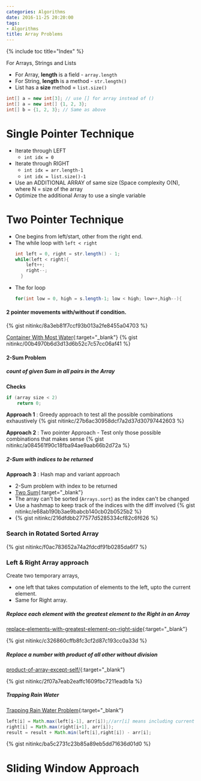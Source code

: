 ```yaml
---
categories: Algorithms
date: 2016-11-25 20:20:00
tags:
- Algorithms
title: Array Problems
---
```


{% include toc title="Index" %}

For Arrays, Strings and Lists
* For Array, **length** is a field - `array.length`
* For String, **length** is a method - `str.length()`
* List has a **size** method = `list.size()`

```java
int[] a = new int[3]; // use [] for array instead of ()
int[] a = new int[] {1, 2, 3};
int[] b = {1, 2, 3}; // Same as above
```
# Single Pointer Technique
- Iterate through LEFT
  - `int idx = 0`
- Iterate through RIGHT
    - `int idx = arr.length-1`
    - `int idx = list.size()-1`
- Use an ADDITIONAL ARRAY of same size (Space complexity O(N), where N = size of
  the array
- Optimize the additional Array to use a single variable

# Two Pointer Technique
- One begins from left/start, other from the right end.
- The while loop with `left < right`
  ```java
  int left = 0, right = str.length() - 1;
  while(left < right){
      left++;
      right--;
    }
  ```
- The for loop
  ```java
  for(int low = 0, high = s.length-1; low < high; low++,high--){
  ```
  
#### 2 pointer movements with/without if condition.
{% gist nitinkc/8a3eb81f7ccf93b013a2fe8455a04703 %}

[Container With Most Water](https://leetcode.com/problems/container-with-most-water/description/){:target="_blank"}
{% gist nitinkc/00b4970b6d3d13d6b52c7c57cc06af41 %}

#### 2-Sum Problem  

##### **count** of given Sum in all pairs in the Array

**Checks**
```java
if (array size < 2)
    return 0;
```

**Approach 1** : Greedy approach to test all the possible combinations exhaustively
{% gist nitinkc/27b6ac30958dcf7a2d37d30797442603 %}

**Approach 2** : Two pointer Approach - Test only those possible combinations that
makes sense
{% gist nitinkc/a084561f90c18fba94ae9aab66b2d72a %}

##### 2-Sum with indices to be returned
**Approach 3** : Hash map and variant approach
- 2-Sum problem with index to be returned
- [Two Sum](https://leetcode.com/problems/two-sum/description/){:target="_blank"}
- The array can't be sorted (`Arrays.sort`) as the index can't be changed
- Use a hashmap to keep track of the indices with the diff involved
{% gist nitinkc/e68ab190b3ae9babcb140cb02b0525b2 %}
- {% gist nitinkc/216dfdbb277577d5285334cf82c6f626 %}


### Search in Rotated Sorted Array
{% gist nitinkc/f0ac783652a74a2fdcdf91b0285da6f7 %}

### Left & Right Array approach
Create two temporary arrays, 
- one left that takes computation of elements to the left, upto the current element. 
- Same for Right array.

##### Replace each element with the greatest element to the Right in an Array
[replace-elements-with-greatest-element-on-right-side](https://leetcode.com/problems/replace-elements-with-greatest-element-on-right-side/){:target="_blank"}

{% gist nitinkc/c326860cffb8fc3cf2d87c193cc0a33d %}

##### Replace a number with product of all other without division
[product-of-array-except-self/](https://leetcode.com/problems/product-of-array-except-self/){:target="_blank"}

{% gist nitinkc/2f07a7eab2eaffc1609fbc7211eadb1a %}

##### Trapping Rain Water

[Trapping Rain Water Problem](https://leetcode.com/problems/trapping-rain-water/){:target="_blank"}

```java
left[i] = Math.max(left[i-1], arr[i]);//arr[i] means including current element
right[i] = Math.max(right[i+1], arr[i]);
result = result + Math.min(left[i],right[i]) - arr[i];
```

{% gist nitinkc/ba5c2731c23b85a89eb5dd71636d01d0 %}

# Sliding Window Approach